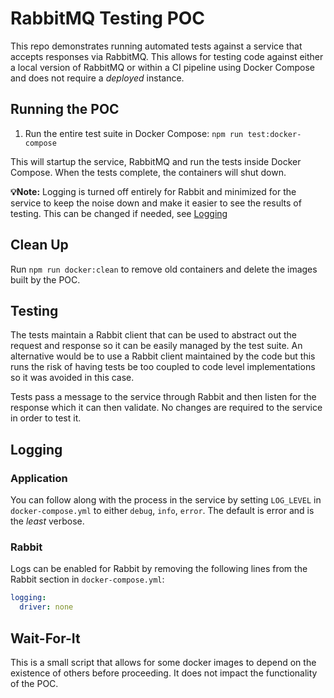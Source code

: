 # RabbitMQ Testing POC

This repo demonstrates running automated tests against a service that accepts responses via RabbitMQ. This allows for testing code against either a local version of RabbitMQ or within a CI pipeline using Docker Compose and does not require a _deployed_ instance.

## Running the POC

1. Run the entire test suite in Docker Compose: `npm run test:docker-compose`

This will startup the service, RabbitMQ and run the tests inside Docker Compose. When the tests complete, the containers will shut down.

**💡Note:** Logging is turned off entirely for Rabbit and minimized for the service to keep the noise down and make it easier to see the results of testing. This can be changed if needed, see [Logging](#logging)

## Clean Up

Run `npm run docker:clean` to remove old containers and delete the images built by the POC.

## Testing

The tests maintain a Rabbit client that can be used to abstract out the request and response so it can be easily managed by the test suite. An alternative would be to use a Rabbit client maintained by the code but this runs the risk of having tests be too coupled to code level implementations so it was avoided in this case.

Tests pass a message to the service through Rabbit and then listen for the response which it can then validate. No changes are required to the service in order to test it.

## Logging

### Application

You can follow along with the process in the service by setting `LOG_LEVEL` in `docker-compose.yml` to either `debug`, `info`, `error`. The default is error and is the _least_ verbose.

### Rabbit

Logs can be enabled for Rabbit by removing the following lines from the Rabbit section in `docker-compose.yml`:

```yaml
logging:
  driver: none
```

## Wait-For-It

This is a small script that allows for some docker images to depend on the existence of others before proceeding. It does not impact the functionality of the POC.

